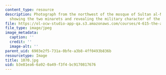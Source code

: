 ```yaml
---
content_type: resource
description: Photograph from the northwest of the mosque of Sultan al-Nasir Muhammad
  showing the two minarets and revealing the military character of the structure.
file: https://ol-ocw-studio-app-qa.s3.amazonaws.com/courses/4-615-the-architecture-of-cairo-spring-2002/b3e81ea66a920a49f3f4bc9170817676_1070.jpg
file_type: image/jpeg
image_metadata:
  caption: ''
  credit: ''
  image-alt: ''
parent_uid: 6903e2f5-731a-0bfe-a3b8-4ff0493b836b
resourcetype: Image
title: 1070.jpg
uid: b3e81ea6-6a92-0a49-f3f4-bc9170817676
---
```

